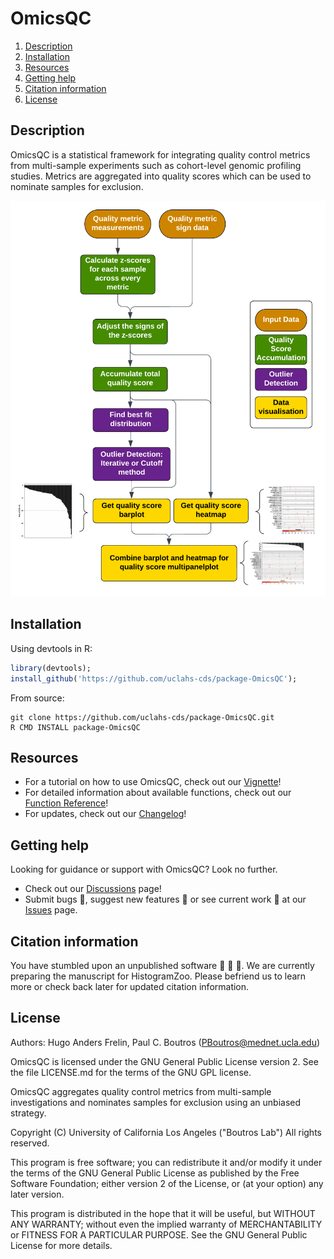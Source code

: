 # OmicsQC

1. [Description](#description)
2. [Installation](#installation)
3. [Resources](#resources)
4. [Getting help](#getting-help)
5. [Citation information](#citation-information)
6. [License](#license)

## Description

OmicsQC is a statistical framework for integrating quality control metrics from multi-sample experiments such as cohort-level genomic profiling studies. Metrics are aggregated into quality scores which can be used to nominate samples for exclusion.

![overview plot](vignettes/omicsQCFlowchart.png)

## Installation

Using devtools in R:
```R
library(devtools);
install_github('https://github.com/uclahs-cds/package-OmicsQC');
```

From source:
```shell script
git clone https://github.com/uclahs-cds/package-OmicsQC.git
R CMD INSTALL package-OmicsQC
```

## Resources
* For a tutorial on how to use OmicsQC, check out our [Vignette](https://uclahs-cds.github.io/package-OmicsQC/docs/articles/Intro_to_omicsQC.html)!
* For detailed information about available functions, check out our [Function Reference](https://uclahs-cds.github.io/package-OmicsQC/docs/reference/index.html)!
* For updates, check out our [Changelog](https://github.com/uclahs-cds/package-OmicsQC/blob/main/CHANGELOG.md)!

## Getting help

Looking for guidance or support with OmicsQC? Look no further.

* Check out our [Discussions](https://github.com/uclahs-cds/package-OmicsQC/discussions) page!
* Submit bugs :bug:, suggest new features :cherry_blossom: or see current work :mechanical_arm: at our [Issues](https://github.com/uclahs-cds/package-OmicsQC/issues) page.

## Citation information

You have stumbled upon an unpublished software :shushing_face: :shushing_face: :shushing_face:. We are currently preparing the manuscript for HistogramZoo. Please befriend us to learn more or check back later for updated citation information.

## License

Authors: Hugo Anders Frelin, Paul C. Boutros (PBoutros@mednet.ucla.edu)

OmicsQC is licensed under the GNU General Public License version 2. See the file LICENSE.md for the terms of the GNU GPL license.

OmicsQC aggregates quality control metrics from multi-sample investigations and nominates samples for exclusion using an unbiased strategy.

Copyright (C) University of California Los Angeles ("Boutros Lab") All rights reserved.

This program is free software; you can redistribute it and/or modify it under the terms of the GNU General Public License as published by the Free Software Foundation; either version 2 of the License, or (at your option) any later version.

This program is distributed in the hope that it will be useful, but WITHOUT ANY WARRANTY; without even the implied warranty of MERCHANTABILITY or FITNESS FOR A PARTICULAR PURPOSE. See the GNU General Public License for more details.
